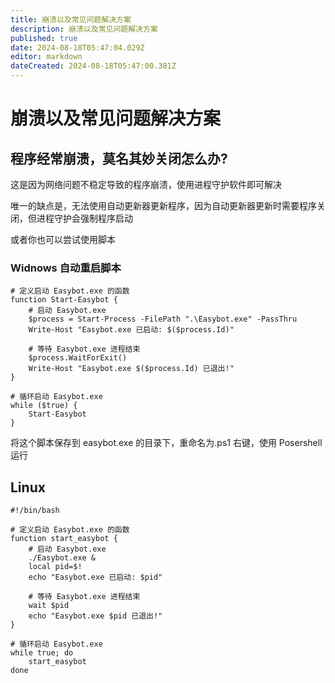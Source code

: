 ```yaml
---
title: 崩溃以及常见问题解决方案
description: 崩溃以及常见问题解决方案
published: true
date: 2024-08-18T05:47:04.029Z
editor: markdown
dateCreated: 2024-08-18T05:47:00.381Z
---
```


# 崩溃以及常见问题解决方案

## 程序经常崩溃，莫名其妙关闭怎么办?

这是因为网络问题不稳定导致的程序崩溃，使用进程守护软件即可解决

唯一的缺点是，无法使用自动更新器更新程序，因为自动更新器更新时需要程序关闭，但进程守护会强制程序启动

或者你也可以尝试使用脚本

### Widnows 自动重启脚本

```
# 定义启动 Easybot.exe 的函数
function Start-Easybot {
    # 启动 Easybot.exe
    $process = Start-Process -FilePath ".\Easybot.exe" -PassThru
    Write-Host "Easybot.exe 已启动: $($process.Id)"

    # 等待 Easybot.exe 进程结束
    $process.WaitForExit()
    Write-Host "Easybot.exe $($process.Id) 已退出!"
}

# 循环启动 Easybot.exe
while ($true) {
    Start-Easybot
}
```

将这个脚本保存到 easybot.exe 的目录下，重命名为.ps1 右键，使用 Posershell 运行

## Linux

```
#!/bin/bash

# 定义启动 Easybot.exe 的函数
function start_easybot {
    # 启动 Easybot.exe
    ./Easybot.exe &
    local pid=$!
    echo "Easybot.exe 已启动: $pid"

    # 等待 Easybot.exe 进程结束
    wait $pid
    echo "Easybot.exe $pid 已退出!"
}

# 循环启动 Easybot.exe
while true; do
    start_easybot
done

```
